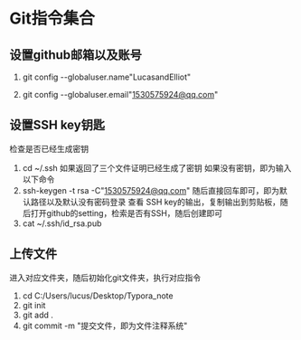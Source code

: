 # Git指令集合

## 设置github邮箱以及账号

1.  git config --globaluser.name"LucasandElliot"

2. git config --globaluser.email"1530575924@qq.com"

##  设置SSH key钥匙
检查是否已经生成密钥
1. cd ~/.ssh
如果返回了三个文件证明已经生成了密钥
如果没有密钥，即为输入以下命令
1. ssh-keygen -t rsa -C"1530575924@qq.com"
随后直接回车即可，即为默认路径以及默认没有密码登录
查看 SSH key的输出，复制输出到剪贴板，随后打开github的setting，检索是否有SSH，随后创建即可
1. cat ~/.ssh/id_rsa.pub
## 上传文件
进入对应文件夹，随后初始化git文件夹，执行对应指令
1. cd C:/Users/lucus/Desktop/Typora_note
2. git init
3. git add .
4. git commit -m "提交文件，即为文件注释系统"


   

